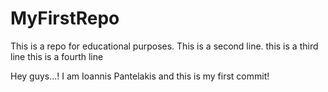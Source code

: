 # MyFirstRepo
This is a repo for educational purposes.
This is a second line.
this is a third line
this is a fourth line



Hey guys...! I am Ioannis Pantelakis and this is my first commit!